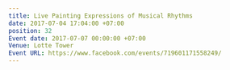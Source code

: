 ```yaml
---
title: Live Painting Expressions of Musical Rhythms
date: 2017-07-04 17:04:00 +07:00
position: 32
Event date: 2017-07-07 00:00:00 +07:00
Venue: Lotte Tower
Event URL: https://www.facebook.com/events/719601171558249/
---
```


